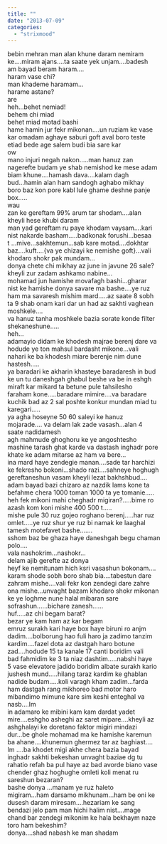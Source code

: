 ```yaml
---
title: ""
date: "2013-07-09"
categories: 
  - "strixmood"
---
```


bebin mehran man alan khune daram nemiram  
ke....miram ajans....ta saate yek unjam....badesh  
am bayad beram haram....  
haram vase chi?  
man khademe haramam...  
harame astane?  
are  
heh...behet nemiad!  
behem chi miad  
behet miad motad bashi  
hame hamin jur fekr mikonan....un ruziam ke vase  
kar omadam aghaye saburi goft aval boro teste  
etiad bede age salem budi bia sare kar  
ow  
mano injuri negah nakon.....man hanuz zan  
nagerefte budam ye shab nemishod ke mese adam  
biam khune....hamash dava....kalam dagh  
bud...hamin alan ham sandogh aghabo mikhay  
boro baz kon pore kabl lule ghame deshne panje  
box.....  
wau  
zan ke gereftam 99% arum tar shodam....alan  
kheyli hese khubi daram  
man yad gereftam ru paye khodam vaysam....kari  
nist nakarde basham.....badkonak forushi...besaa  
t ...mive...sakhtemun...sab kare motad....dokhtar  
baz....kuft....{va ye chizayi ke nemishe goft}...vali  
khodaro shokr pak mundam...  
donya chete chi mikhay az june in javune 26 sale?  
kheyli zur zadam ashkamo nabine...  
mohamad jun hamishe movafagh bashi...gharar  
nist ke hamishe donya savare ma bashe....ye ruz  
ham ma savaresh mishim mard.....az saate 8 sobh  
ta 9 shab onam kari dar un had az sakhti vaghean  
moshkele....  
va hanuz tanha moshkele bazia sorate konde filter  
shekaneshune.....  
heh...  
adamayio didam ke khodesh majrae berenj dare va  
hodude ye ton mahsul bardasht mikone...vali  
nahari ke ba khodesh miare berenje nim dune  
hastesh.....  
ya baradari ke akharin khasteye baradaresh in bud  
ke un tu daneshgah ghabul beshe va be in eshgh  
miraft kar mikard ta betune pule tahsilesho  
faraham kone.....baradare mimire....va baradare  
kuchik bad az 2 sal poshte konkur mundan miad tu  
karegari.....  
ya agha hoseyne 50 60 saleyi ke hanuz  
mojarade.... va delam lak zade vasash...alan 4  
saate nadidamesh  
agh mahmude ghoghoru ke ye angoshtesho  
mashine tarash ghat karde va dastash inghadr pore  
khate ke adam mitarse az ham va bere...  
ina mard haye zendegie manan....sade tar harchizi  
ke fekresho bokoni...shado razi....sahneye hoghugh  
gereftaneshun vasam kheyli lezat bakhshbud....  
adam bayad bazi chizaro az nazdik lams kone ta  
befahme chera 1000 toman 1000 ta ye tomanie.....  
heh fek mikoni mahi cheghadr migiran?.....bime ro  
azash kom koni mishe 400 500 t.....  
mishe pule 30 ruz gojeo roghano berenj.....har ruz  
omlet.....ye ruz shur ye ruz bi namak ke laaghal  
tamesh motefavet bashe.......  
sshom baz be ghaza haye daneshgah begu chaman  
polo....  
vala nashokrim...nashokr...  
delam ajib gerefte az donya  
heyf ke nemitunam hich ksri vasashun bokonam....  
karam shode sobh boro shab bia....tabestun dare  
zahram mishe....vali fekr kon zendegi dare zahre  
ona mishe...unvaght bazam khodaro shokr mikonan  
ke ye loghme nune halal mibaran sare  
sofrashun......bichare zanesh......  
huf.....az chi begam barat?  
bezar ye kam ham az kar begam  
emruz surakh kari haye box haye biruni ro anjm  
dadim....bolborung hao fuli haro ja zadimo tanzim  
kardim....fazel dota az dastgah haro botune  
zad....hodude 15 ta kanale 17 canti boridim vali  
bad fahmidim ke 3 ta niaz dashtim.....nabshi haye  
5 vase elevatore jadido boridim albate surakh kario  
jushesh mund.....hilang taraz kardim ke ghablan  
nadide budam.....koli varagh kham zadim...farda  
ham dastgah rang mikhoreo bad motor haro  
mibandimo mimune kare sim keshi enteghal va  
nasb....Im  
in adamaro ke mibini kam kam dardat yadet  
mire....eshgho asheghi az saret mipare....kheyli az  
ashghalayi ke doretano faktor migiri mindazi  
dur...be ghole mohamad ma ke hamishe karemun  
ba ahane....khunemun ghermez tar az baghiast....  
Im ....ba khodet migi akhe chera bazia bayad  
inghadr sakhti bekeshan unvaght baziae dg tu  
rahatio refah ba pul haye az bad avorde biano vase  
chender ghaz hoghughe omleti koli menat ru  
sareshun bezaran?  
bashe donya ...manam ye ruz haleto  
migiram...ham darsamo mikhunam...ham be oni ke  
dusesh daram miresam....hezariam ke sang  
bendazi jelo pam man hichi halim nist....mage  
chand bar zendegi mikonim ke hala bekhaym naze  
toro ham bekeshim?  
donya....shad nabash ke man shadam
